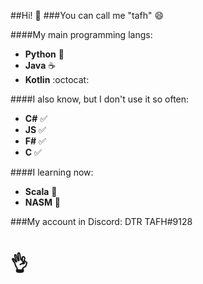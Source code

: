 ##Hi! :wave:
###You can call me "tafh" 😄

####My main programming langs: 
  * **Python** 🐍
  * **Java** ☕
  * **Kotlin** :octocat:


####I also know, but I don't use it so often:
  * **C#** ✅
  * **JS** ✅
  * **F#** ✅
  * **C** ✅


####I learning now:
  * **Scala** 📖
  * **NASM** 📖

###My account in Discord: DTR TAFH#9128
# 👌
